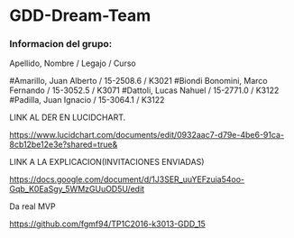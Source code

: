 # GDD-Dream-Team

### Informacion del grupo:
Apellido, Nombre / Legajo / Curso

#Amarillo, Juan Alberto / 15-2508.6 / K3021
#Biondi Bonomini, Marco Fernando / 15-3052.5 / K3071
#Dattoli, Lucas Nahuel / 15-2771.0 / K3122
#Padilla, Juan Ignacio / 15-3064.1 / K3122

LINK AL DER EN LUCIDCHART.

https://www.lucidchart.com/documents/edit/0932aac7-d79e-4be6-91ca-8cb12be12e3e?shared=true&

LINK A LA EXPLICACION(INVITACIONES ENVIADAS)

https://docs.google.com/document/d/1J3SER_uuYEFzuia54oo-Gqb_K0EaSgy_5WMzGUuOD5U/edit

Da real MVP

https://github.com/fgmf94/TP1C2016-k3013-GDD_15
